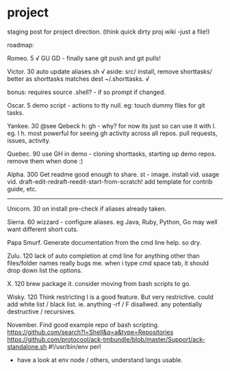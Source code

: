 # project

staging post for project direction. (think quick dirty proj wiki -just a file!)

roadmap:

Romeo. 5 √
GU GD - finally sane git push and git pulls!

Victor. 30
auto update aliases.sh √
aside:
src/
install, remove
shorttasks/
better as shorttasks matches dest ~/.shorttasks. √

bonus:
requires source .shell? - if so prompt if changed.

Oscar. 5
demo script - actions to tty null.
eg: touch dummy files for git tasks.

Yankee. 30 @see Qebeck
h: gh - why? for now its just so can use it with l. eg. l h.
most powerful for seeing gh activity across all repos. pull requests, issues, activity.

Quebec. 90
use GH in demo -
cloning shorttasks,
starting up demo repos.
remove them when done :)

Alpha. 300
Get readme good enough to share.
st - image.
install vid.
usage vid.
draft-edit-redraft-reedit-start-from-scratch!
add template for contrib guide, etc.

---

Unicorn. 30
on install pre-check if aliases already taken.

Sierra. 60
wizzard - configure aliases.
eg Java, Ruby, Python, Go may well want different short cuts.

Papa Smurf.
Generate documentation from the cmd line help.
so dry.

Zulu. 120
lack of auto completion at cmd line for anything other than files/folder names really bugs me.
when i type
cmd space tab, it should drop down list the options.

X. 120
brew package it.
consider moving from bash scripts to go.

Wisky. 120
Think restricting l is a good feature. But very restrictive.
could add white list / black list.
ie. anything -rf / F disallwed. any potentially destructive / recursives.

November.
Find good example repo of bash scripting.
https://github.com/search?l=Shell&q=a&type=Repositories
https://github.com/protocool/ack-tmbundle/blob/master/Support/ack-standalone.sh
#!/usr/bin/env perl

- have a look at env node / others, understand langs usable.
